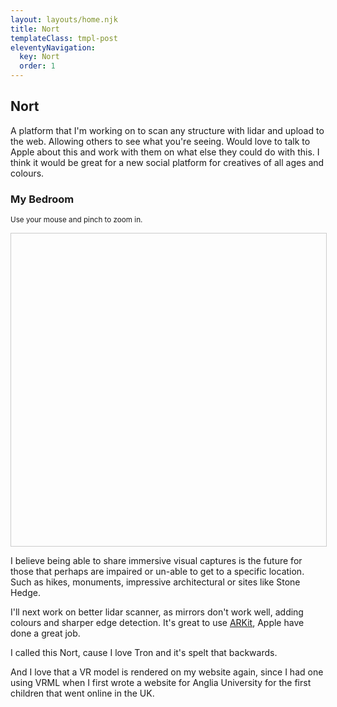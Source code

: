 ```yaml
---
layout: layouts/home.njk
title: Nort
templateClass: tmpl-post
eleventyNavigation:
  key: Nort
  order: 1
---
```


<h2>Nort</h2>

A platform that I'm working on to scan any structure with lidar and upload to the web. Allowing others to see what you're seeing.
Would love to talk to Apple about this and work with them on what else they could do with this. I think it would be great for a new social platform for creatives of all ages and colours.

<h3>My Bedroom</h3>
<p><small>Use your mouse and pinch to zoom in.</small></p>
<div style="width:100%;height:500px;border: 1px solid #ccc" id="nort">
</div>

I believe being able to share immersive visual captures is the future for those that perhaps are impaired or un-able to get to a specific location. Such as hikes, monuments, impressive architectural or sites like Stone Hedge.

I'll next work on better lidar scanner, as mirrors don't work well, adding colours and sharper edge detection. It's great to use [ARKit](https://developer.apple.com/augmented-reality/arkit/), Apple have done a great job.

I called this Nort, cause I love Tron and it's spelt that backwards.

And I love that a VR model is rendered on my website again, since I had one using VRML when I first wrote a website for Anglia University for the first children that went online in the UK.
